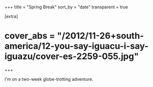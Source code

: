 +++
title = "Spring Break"
sort_by = "date"
transparent = true

[extra]
# cover_abs = "/2012/11-26+south-america/12-you-say-iguacu-i-say-iguazu/cover-es-2259-055.jpg"
+++

I'm on a two-week globe-trotting adventure.

